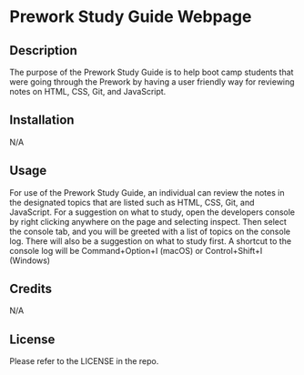 # Prework Study Guide Webpage

## Description

The purpose of the Prework Study Guide is to help boot camp students that were going through the Prework by having a user friendly way for reviewing notes on HTML, CSS, Git, and JavaScript.

## Installation

N/A

## Usage

For use of the Prework Study Guide, an individual can review the notes in the designated topics that are listed such as HTML, CSS, Git, and JavaScript. For a suggestion on what to study, open the developers console by right clicking anywhere on the page and selecting inspect. Then select the console tab, and you will be greeted with a list of topics on the console log. There will also be a suggestion on what to study first. A shortcut to the console log will be Command+Option+I (macOS) or Control+Shift+I (Windows) 

## Credits

N/A

## License

Please refer to the LICENSE in the repo.
